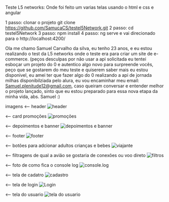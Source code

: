 Teste L5 networks: Onde foi feito um varias telas usando o html e css e angular

1 passo: clonar o projeto git clone https://github.com/SamucaCS/testel5Network.git
2 passo: cd testel5Network
3 passo: npm install
4 passo: ng serve
e vai direcionado para o http://localhost:4200/

Ola me chamo Samuel Carvalho da silva, eu tenho 23 anos, e eu estou realizando o test da L5 networks onde o teste era para criar um site de e-commerce.
(peços desculpas por não usar a api solicitada eu tentei esboçar um projeto do 0 e autentico algo novo para surpreende vocês, peço que se gostarem do meu teste e quiserem saber mais eu estou disponivel, eu amei ter que fazer algo do 0 realizando a api de jornada milhas disponibilziada pelo alura, eu vou encaminhar meu email: Samuel.plenitude12@gmail.com, caso queiram conversar e entender melhor o projeto lançado, sinto que eu estou preparado para essa nova etapa da minha vida, abs. Samuel :)


imagens
<-- header 
![header](https://github.com/SamucaCS/testel5Network/assets/122119579/967e18e9-2b99-4860-8249-7f29a404adfc)

<-- card promoções 
![promoções](https://github.com/SamucaCS/testel5Network/assets/122119579/e42d1b74-50af-4ecf-8c8d-5a9d028474ff)

<-- depoimentos e banner
![depoimentos e banner](https://github.com/SamucaCS/testel5Network/assets/122119579/a1ed2860-f215-4016-b60b-35dd78ebd091)

<-- footer
![footer](https://github.com/SamucaCS/testel5Network/assets/122119579/8d536fe8-c3ed-44bf-83d9-be046ab34040)

<-- botões para adcionar adultos crianças e bebes
![viajante](https://github.com/SamucaCS/testel5Network/assets/122119579/68f3008a-222e-4e19-8890-1b0da86a8b4b)

<-- filtragens de qual a avião se gostaria de conexões ou voo direto
![filtros](https://github.com/SamucaCS/testel5Network/assets/122119579/4d2df819-6327-4a25-adfe-34fd1a6099da)

<-- foto de como fica o console log
![console.log](https://github.com/SamucaCS/testel5Network/assets/122119579/f43048d2-bd24-4eee-adcf-fbaae1709dcc)

<-- tela de cadatro
![cadastro](https://github.com/SamucaCS/testel5Network/assets/122119579/8e747b5c-7c9c-4cc8-9168-296c6161fa90)

<-- tela de login
![Login](https://github.com/SamucaCS/testel5Network/assets/122119579/393e66fa-9a03-4323-8628-71e1ce02029a)

<-- tela do usuario
![tela do usuario](https://github.com/SamucaCS/testel5Network/assets/122119579/0bbf55ea-bb2f-4338-a6eb-2644dbe0738d)

